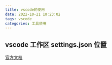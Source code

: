 ```yaml
---
title: vscode的使用
date: 2022-10-21 10:23:02
tags: vscode
categories: 工具使用
---
```


## vscode 工作区 settings.json 位置

[官方文档](https://code.visualstudio.com/docs/getstarted/settings#_workspace-settingsjson-location)
